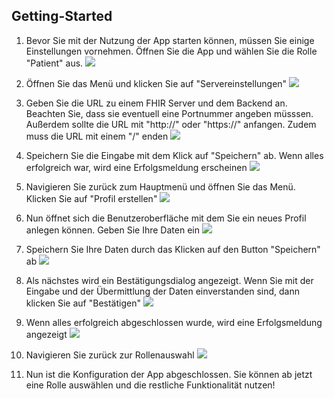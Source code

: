 ## Getting-Started

1. Bevor Sie mit der Nutzung der App starten können, müssen Sie einige Einstellungen vornehmen. Öffnen Sie die App und wählen Sie die Rolle "Patient" aus.
![](pic1.png)

2. Öffnen Sie das Menü und klicken Sie auf "Servereinstellungen"
![](pic2.png)

3. Geben Sie die URL zu einem FHIR Server und dem Backend an. Beachten Sie, dass sie eventuell eine Portnummer angeben müsssen. Außerdem sollte die URL mit "http://" oder "https://" anfangen. Zudem muss die URL mit einem "/" enden 
![](pic3.png)

4. Speichern Sie die Eingabe mit dem Klick auf "Speichern" ab. Wenn alles erfolgreich war, wird eine Erfolgsmeldung erscheinen 
![](pic4.png)

5. Navigieren Sie zurück zum Hauptmenü und öffnen Sie das Menü. Klicken Sie auf "Profil erstellen"
![](pic5.png)

6. Nun öffnet sich die Benutzeroberfläche mit dem Sie ein neues Profil anlegen können. Geben Sie Ihre Daten ein
![](pic6.png)

7. Speichern Sie Ihre Daten durch das Klicken auf den Button "Speichern" ab
![](pic7.png)

8. Als nächstes wird ein Bestätigungsdialog angezeigt. Wenn Sie mit der Eingabe und der Übermittlung der Daten einverstanden sind, dann klicken Sie auf "Bestätigen"
![](pic8.png)

9. Wenn alles erfolgreich abgeschlossen wurde, wird eine Erfolgsmeldung angezeigt
![](pic9.png)

10. Navigieren Sie zurück zur Rollenauswahl
![](pic10.png)

11. Nun ist die Konfiguration der App abgeschlossen. Sie können ab jetzt eine Rolle auswählen und die restliche Funktionalität nutzen!